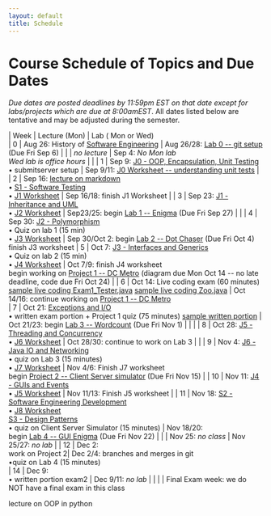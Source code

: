 ```yaml
---
layout: default
title: Schedule
---
```


# Course Schedule of Topics and Due Dates

*Due dates are posted deadlines by 11:59pm EST on that date except for labs/projects which are due at 8:00amEST*. All dates listed below are tentative and may be adjusted during the semester.



| Week | Lecture (Mon)                                                                                                            | Lab ( Mon or Wed)     
| 0    | Aug 26: History of <a href="https://dl.acm.org/doi/pdf/10.1145/1134285.1134288">Software Engineering</a>  | Aug 26/28: [Lab 0 -- git setup](lab/0) (Due Fri Sep 6) |
|     | <i>no lecture</i>   | Sep 4: <i>No Mon lab<br> Wed lab is office hours</i> |                                                 |
| 1    | Sep 9: [J0 - OOP, Encapsulation, Unit Testing](j/0)<br> &bull; submitserver setup          | Sep 9/11: [J0 Worksheet -- understanding unit tests](worksheet/j0)  |
| 2    | Sep 16: [lecture on markdown](https://docs.github.com/en/get-started/writing-on-github/getting-started-with-writing-and-formatting-on-github/basic-writing-and-formatting-syntax)<br> &bull; [S1 - Software Testing](j/software_testing)<br> &bull; [J1 Worksheet](worksheet/j1)  | Sep 16/18:  finish J1 Worksheet      |
| 3    | Sep 23: [J1 - Inheritance and UML](j/1) <br>&bull; [J2 Worksheet](worksheet/j2)            | Sep23/25: begin [Lab 1 -- Enigma](lab/1) (Due Fri Sep 27)                                                                                 |                                                                        |
| 4    | Sep 30: [J2 - Polymorphism](j/2) <br>&bull; Quiz on lab 1 (15 min)<br>&bull; [J3 Worksheet](worksheet/j3)   | Sep 30/Oct 2: begin [Lab 2 -- Dot Chaser](lab/2) (Due Fri Oct 4) <br> finish J3 worksheet
| 5    | Oct 7: [J3 - Interfaces and Generics](j/3) <br>&bull; Quiz on lab 2 (15 min)<br>&bull; [J4 Worksheet](worksheet/j4)   | Oct 7/9: finish J4 worksheet <br> begin working on [Project 1 -- DC Metro](project/1) (diagram due Mon Oct 14 -- no late deadline, code due Fri Oct 24)                                                                              |
| 6    | Oct 14: Live coding exam (60 minutes) [sample live coding Exam1_Tester.java](./j-units/Exam1_Tester.java) [sample live coding Zoo.java](./j-units/Zoo.java)  | Oct 14/16: continue working on [Project 1 -- DC Metro](project/1)        
| 7    | Oct 21: [Exceptions and I/O](j/exceptions)<br>&bull; written exam portion + Project 1 quiz (75 minutes) [sample written portion](https://cs2113-s24.github.io/j-units/Exam1.pdf) | Oct 21/23: begin [Lab 3 -- Wordcount](lab/3) (Due Fri Nov 1) |                                                    |                                                                 |
| 8    | Oct 28: [J5 - Threading and Concurrency](j/5)  <br>&bull; [J6 Worksheet](worksheet/j6)      | Oct 28/30:   continue to work on Lab 3      |                                                              |
| 9    | Nov 4: [J6 - Java IO and Networking](j/6) <br>&bull; quiz on Lab 3 (15 minutes)<br>&bull; [J7 Worksheet](worksheet/j7)    | Nov 4/6: Finish J7 worksheet <br>  begin [Project 2 -- Client Server simulator](project/2) (Due Fri Nov 15)                                                                              |
| 10   | Nov 11:  [J4 - GUIs and Events](j/4)<br>&bull; [J5 Worksheet](worksheet/j5)   | Nov 11/13: Finish J5 worksheet   |
| 11   | Nov 18:  [S2 - Software Engineering Development](j/software_engineering)<br>&bull; [J8 Worksheet](worksheet/j8) <br>[S3 - Design Patterns](j/design)<br>&bull; quiz on Client Server Simulator (15 minutes)       | Nov 18/20: <br> begin [Lab 4 -- GUI Enigma](lab/4) (Due Fri Nov 22)              |
|    | Nov 25: <i>no class</i>          | Nov 25/27: <i>no lab</i>           |
| 12   | Dec 2:    <br> work on Project 2| Dec 2/4: branches and merges in git <br>&bull;quiz on Lab 4 (15 minutes)  
| 14   | Dec 9:    <br>&bull; written portion exam2                            |  Dec 9/11: <i>no lab</i>                                                                                                             |                                               |
|    | Final Exam week: we do NOT have a final exam in this class


lecture on OOP in python





